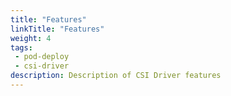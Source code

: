 ```yaml
---
title: "Features"
linkTitle: "Features" 
weight: 4
tags: 
 - pod-deploy
 - csi-driver
description: Description of CSI Driver features
---
```

